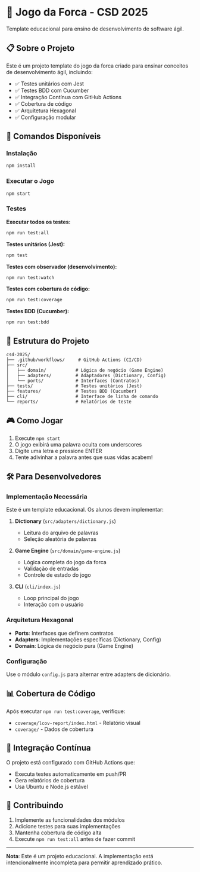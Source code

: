 # 🎯 Jogo da Forca - CSD 2025

Template educacional para ensino de desenvolvimento de software ágil.

## 📋 Sobre o Projeto

Este é um projeto template do jogo da forca criado para ensinar conceitos de desenvolvimento ágil, incluindo:

- ✅ Testes unitários com Jest
- ✅ Testes BDD com Cucumber
- ✅ Integração Contínua com GitHub Actions
- ✅ Cobertura de código
- ✅ Arquitetura Hexagonal
- ✅ Configuração modular

## 🚀 Comandos Disponíveis

### Instalação
```bash
npm install
```

### Executar o Jogo
```bash
npm start
```

### Testes

**Executar todos os testes:**
```bash
npm run test:all
```

**Testes unitários (Jest):**
```bash
npm test
```

**Testes com observador (desenvolvimento):**
```bash
npm run test:watch
```

**Testes com cobertura de código:**
```bash
npm run test:coverage
```

**Testes BDD (Cucumber):**
```bash
npm run test:bdd
```


## 📁 Estrutura do Projeto

```
csd-2025/
├── .github/workflows/     # GitHub Actions (CI/CD)
├── src/
│   ├── domain/           # Lógica de negócio (Game Engine)
│   ├── adapters/         # Adaptadores (Dictionary, Config)
│   └── ports/            # Interfaces (Contratos)
├── tests/                # Testes unitários (Jest)
├── features/             # Testes BDD (Cucumber)
├── cli/                  # Interface de linha de comando
└── reports/              # Relatórios de teste
```

## 🎮 Como Jogar

1. Execute `npm start`
2. O jogo exibirá uma palavra oculta com underscores
3. Digite uma letra e pressione ENTER
4. Tente adivinhar a palavra antes que suas vidas acabem!

## 🛠️ Para Desenvolvedores

### Implementação Necessária

Este é um template educacional. Os alunos devem implementar:

1. **Dictionary** (`src/adapters/dictionary.js`)
   - Leitura do arquivo de palavras
   - Seleção aleatória de palavras

2. **Game Engine** (`src/domain/game-engine.js`)
   - Lógica completa do jogo da forca
   - Validação de entradas
   - Controle de estado do jogo

3. **CLI** (`cli/index.js`)
   - Loop principal do jogo
   - Interação com o usuário

### Arquitetura Hexagonal

- **Ports**: Interfaces que definem contratos
- **Adapters**: Implementações específicas (Dictionary, Config)
- **Domain**: Lógica de negócio pura (Game Engine)

### Configuração

Use o módulo `config.js` para alternar entre adapters de dicionário.


## 📊 Cobertura de Código

Após executar `npm run test:coverage`, verifique:
- `coverage/lcov-report/index.html` - Relatório visual
- `coverage/` - Dados de cobertura

## 🔄 Integração Contínua

O projeto está configurado com GitHub Actions que:
- Executa testes automaticamente em push/PR
- Gera relatórios de cobertura
- Usa Ubuntu e Node.js estável

## 🤝 Contribuindo

1. Implemente as funcionalidades dos módulos
2. Adicione testes para suas implementações
3. Mantenha cobertura de código alta
4. Execute `npm run test:all` antes de fazer commit

---

**Nota**: Este é um projeto educacional. A implementação está intencionalmente incompleta para permitir aprendizado prático.
